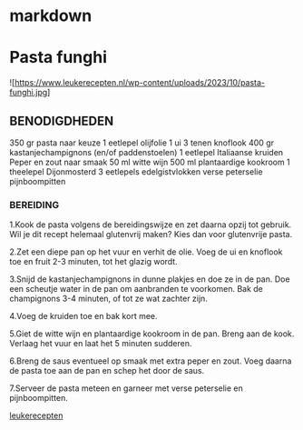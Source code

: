 # markdown

# Pasta funghi
![https://www.leukerecepten.nl/wp-content/uploads/2023/10/pasta-funghi.jpg]

## BENODIGDHEDEN
350 gr pasta naar keuze
1 eetlepel olijfolie
1 ui
3 tenen knoflook
400 gr kastanjechampignons (en/of paddenstoelen)
1 eetlepel Italiaanse kruiden
Peper en zout naar smaak
50 ml witte wijn
500 ml plantaardige kookroom
1 theelepel Dijonmosterd
3 eetlepels edelgistvlokken
verse peterselie
pijnboompitten


### BEREIDING


1.Kook de pasta volgens de bereidingswijze en zet daarna opzij tot gebruik. Wil je dit recept helemaal glutenvrij maken? Kies dan voor glutenvrije pasta.

2.Zet een diepe pan op het vuur en verhit de olie. Voeg de ui en knoflook toe en fruit 2-3 minuten, tot het glazig wordt.

3.Snijd de kastanjechampignons in dunne plakjes en doe ze in de pan. Doe een scheutje water in de pan om aanbranden te voorkomen. Bak de champignons 3-4 minuten, of tot ze wat zachter zijn.

4.Voeg de kruiden toe en bak kort mee.

5.Giet de witte wijn en plantaardige kookroom in de pan. Breng aan de kook. Verlaag het vuur en laat het 5 minuten sudderen.

6.Breng de saus eventueel op smaak met extra peper en zout. Voeg daarna de pasta toe aan de pan en schep het door de saus.

7.Serveer de pasta meteen en garneer met verse peterselie en pijnboompitten.

[leukerecepten](https://www.leukerecepten.nl/recepten/pasta-funghi/)